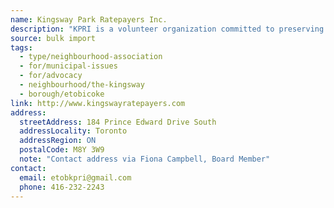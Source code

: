 ```yaml
---
name: Kingsway Park Ratepayers Inc.
description: "KPRI is a volunteer organization committed to preserving the amenities and the appeal of the Kingsway/Sunnylea area. On your behalf, we watch for bad city policy or residents who would improve their own personal space at your expense. The KPRI has been serving the community for over 50 years."
source: bulk import
tags:
  - type/neighbourhood-association
  - for/municipal-issues
  - for/advocacy
  - neighbourhood/the-kingsway
  - borough/etobicoke
link: http://www.kingswayratepayers.com
address:
  streetAddress: 184 Prince Edward Drive South
  addressLocality: Toronto
  addressRegion: ON
  postalCode: M8Y 3W9
  note: "Contact address via Fiona Campbell, Board Member"
contact:
  email: etobkpri@gmail.com
  phone: 416-232-2243
---
```


<!-- Community added via bulk import -->
